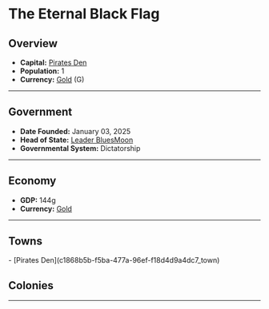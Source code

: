 <!--UNDEDITED FILE, remove this entire line if this file has been edited!-->
# <!--NAME-->The Eternal Black Flag<!--NAME-->

## Overview

- **Capital:** <!--CAPITAL_LINK-->[Pirates Den](c1868b5b-f5ba-477a-96ef-f18d4d9a4dc7_town)<!--CAPITAL_LINK-->
- **Population:** <!--POPULATION-->1<!--POPULATION-->
- **Currency:** <!--CURRENCY_LINK-->[Gold](Gold_currency)<!--CURRENCY_LINK--> (<!--CURRENCY_ABV-->G<!--CURRENCY_ABV-->)

---

## Government

- **Date Founded:** <!--FOUNDED-->January 03, 2025<!--FOUNDED-->
- **Head of State:** <!--LEADER_TITLE_LINK-->[Leader BluesMoon](BluesMoon_user)<!--LEADER_TITLE_LINK-->
- **Governmental System:** <!--GOVERNMENT-->Dictatorship<!--GOVERNMENT-->

---

## Economy

- **GDP:** <!--GDP-->144g<!--GDP-->
- **Currency:** <!--CURRENCY_LINK-->[Gold](Gold_currency)<!--CURRENCY_LINK-->

---

## Towns

<!--TOWNS-->- [Pirates Den](c1868b5b-f5ba-477a-96ef-f18d4d9a4dc7_town)<!--TOWNS-->

## Colonies

<!--COLONIES--><!--COLONIES-->

---